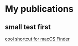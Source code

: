 # My publications #

## small test first ##

[cool shortcut for macOS Finder](finder_minimalistic_view_shortcut.md)
